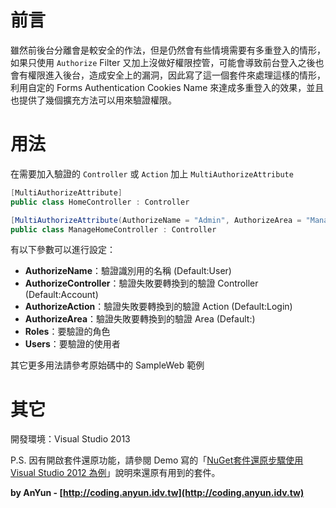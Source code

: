 # 前言 #

雖然前後台分離會是較安全的作法，但是仍然會有些情境需要有多重登入的情形，如果只使用 
`Authorize` Filter 又加上沒做好權限控管，可能會導致前台登入之後也會有權限進入後台，造成安全上的漏洞，因此寫了這一個套件來處理這樣的情形，利用自定的 Forms Authentication Cookies Name 來達成多重登入的效果，並且也提供了幾個擴充方法可以用來驗證權限。

# 用法 #

在需要加入驗證的 `Controller` 或 `Action` 加上 `MultiAuthorizeAttribute`

```C#
[MultiAuthorizeAttribute]
public class HomeController : Controller

[MultiAuthorizeAttribute(AuthorizeName = "Admin", AuthorizeArea = "Manage", AuthorizeController = "ManageAccount", Roles = "Admin")]
public class ManageHomeController : Controller
```

有以下參數可以進行設定：

- **AuthorizeName**：驗證識別用的名稱 (Default:User)
- **AuthorizeController**：驗證失敗要轉換到的驗證 Controller (Default:Account)
- **AuthorizeAction**：驗證失敗要轉換到的驗證 Action (Default:Login)
- **AuthorizeArea**：驗證失敗要轉換到的驗證 Area (Default:)
- **Roles**：要驗證的角色
- **Users**：要驗證的使用者

其它更多用法請參考原始碼中的 SampleWeb 範例

# 其它 #

開發環境：Visual Studio 2013

P.S. 因有開啟套件還原功能，請參閱 Demo 寫的「[NuGet套件還原步驟使用Visual Studio 2012 為例](http://demo.tc/Post/763)」說明來還原有用到的套件。

**by AnYun - [http://coding.anyun.idv.tw](http://coding.anyun.idv.tw)**